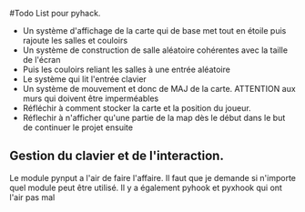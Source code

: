 #Todo List pour pyhack.

- Un système d'affichage de la carte qui de base met tout en étoile puis rajoute les salles et couloirs
- Un système de construction de salle aléatoire cohérentes avec la taille de l'écran
- Puis les couloirs reliant les salles à une entrée aléatoire
- Le système qui lit l'entrée clavier
- Un système de mouvement et donc de MAJ de la carte. ATTENTION aux murs qui doivent être imperméables
- Réfléchir à comment stocker la carte et la position du joueur.
- Réflechir à n'afficher qu'une partie de la map dès le début dans le but de continuer le projet ensuite


## Gestion du clavier et de l'interaction.

Le module pynput a l'air de faire l'affaire. Il faut que je demande si n'importe quel module peut être utilisé.
Il y a également pyhook et pyxhook qui ont l'air pas mal
